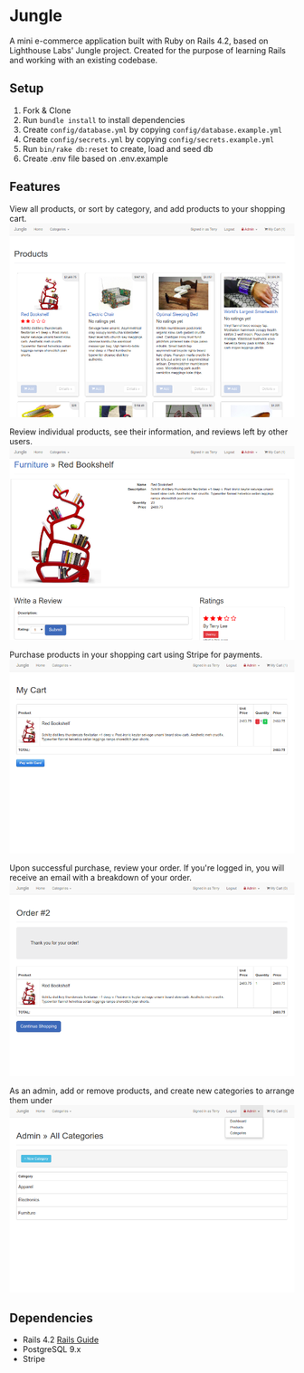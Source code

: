 # Jungle

A mini e-commerce application built with Ruby on Rails 4.2, based on Lighthouse Labs' Jungle project. Created for the purpose of learning Rails and working with an existing codebase.


## Setup

1. Fork & Clone
2. Run `bundle install` to install dependencies
3. Create `config/database.yml` by copying `config/database.example.yml`
4. Create `config/secrets.yml` by copying `config/secrets.example.yml`
5. Run `bin/rake db:reset` to create, load and seed db
6. Create .env file based on .env.example

## Features
View all products, or sort by category, and add products to your shopping cart.
!['View all products or sort by category'](https://github.com/JohYoshida/jungle-rails/blob/master/data/products-index.png?raw=true)

Review individual products, see their information, and reviews left by other users.
!['View product and its reviews'](https://github.com/JohYoshida/jungle-rails/blob/master/data/products-show.png?raw=true)

Purchase products in your shopping cart using Stripe for payments.
!['Purchase products in cart'](https://github.com/JohYoshida/jungle-rails/blob/master/data/my-cart.png?raw=true)

Upon successful purchase, review your order. If you're logged in, you will receive an email with a breakdown of your order.
!['Review your order'](https://github.com/JohYoshida/jungle-rails/blob/master/data/order-confirmation.png?raw=true)

As an admin, add or remove products, and create new categories to arrange them under
!['Add products'](https://github.com/JohYoshida/jungle-rails/blob/master/data/admin-categories.png?raw=true)

## Dependencies

* Rails 4.2 [Rails Guide](http://guides.rubyonrails.org/v4.2/)
* PostgreSQL 9.x
* Stripe
